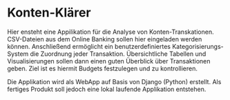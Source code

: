 # Konten-Klärer
Hier ensteht eine Appilikation für die Analyse von Konten-Transkationen. CSV-Dateien aus dem Online Banking sollen hier eingeladen werden können. Anschließend ermöglicht ein benutzerdefiniertes Kategorisierungs-System die Zuordnung jeder Transaktion. Übersichtliche Tabellen und Visualisierungen sollen dann einen guten Überblick über Transaktionen geben. Ziel ist es hiermit Budgets festzulegen und zu kontrollieren.

Die Applikation wird als WebApp auf Basis von Django (Python) erstellt. Als fertiges Produkt soll jedoch eine lokal laufende Applikation entstehen.